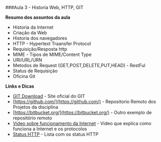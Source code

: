 ###Aula 3 - Historia Web, HTTP, GIT

**Resumo dos assuntos da aula**

- Historia da Internet
- Criação da Web
- Historia dos navegadores
- HTTP - Hypertext Traansfer Protocol
- Requisição/Resposta http
- MIME - Tipos de MIME/Content Type
- URI/URL/URN
- Metodos de Request (GET,POST,DELETE,PUT,HEAD) - RestFul
- Status de Requisição
- Oficina Git

**Links e Dicas**

- [GIT Download](http://git-scm.com/downloads) - Site oficial do GIT
- [https://github.com/](https://github.com/) - Repositorio Remoto dos Projetos da disciplina
- [https://bitbucket.org/](https://bitbucket.org/) - Outro exemplo de repositório remoto
- [Video sobre funcionamento da Internet](https://www.youtube.com/watch?v=hoZov_-rh3U) - Video que explica como funciona a Internet e os protocolos
- [Status HTTP](http://pt.wikipedia.org/wiki/Lista_de_c%C3%B3digos_de_status_HTTP#409_Conflito) - Lista com os status HTTP